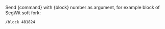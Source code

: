 Send {command} with {block} number as argument, for example block of SegWit soft fork:

`/block 481824`